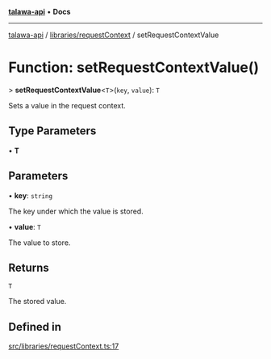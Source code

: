 [**talawa-api**](../../../README.md) • **Docs**

***

[talawa-api](../../../modules.md) / [libraries/requestContext](../README.md) / setRequestContextValue

# Function: setRequestContextValue()

\> **setRequestContextValue**\<`T`\>(`key`, `value`): `T`

Sets a value in the request context.

## Type Parameters

• **T**

## Parameters

• **key**: `string`

The key under which the value is stored.

• **value**: `T`

The value to store.

## Returns

`T`

The stored value.

## Defined in

[src/libraries/requestContext.ts:17](https://github.com/PalisadoesFoundation/talawa-api/blob/1f38da5423898626c6ebfa24896a9c3d008195c6/src/libraries/requestContext.ts#L17)
